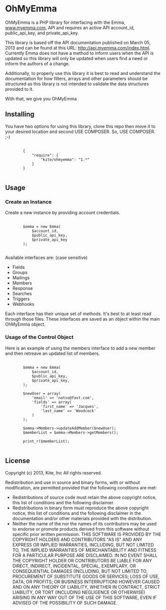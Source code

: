 OhMyEmma
========

OhMyEmma is a PHP library for interfacing with the Emma, www.myemma.com, API and
requires an active API account_id, public_api_key, and private_api_key.

This library is based off the API documentation published on March 05, 2013 and
can be found at this URL: http://api.myemma.com/index.html. Currently Emma does
not have a method to inform users when the API is updated so this library will
only be updated when users find a need or inform the authors of a change. 

Additionally, to properly use this library it is best to read and understand
the documentation for how filters, arrays and other parameters should be 
structured as this library is not intended to validate the data structures 
provided to it. 

With that, we give you OhMyEmma

## Installing ##

You have two options for using this library, clone this repo then move it to your 
desired location and second USE COMPOSER. So, USE COMPOSER. ;-)

<pre>
    <code>
        {
            "require": {
                "kite/ohmyemma": "1.*"
            }
        }
    </code>
</pre>

## Usage ##

### Create an Instance ###

Create a new instance by providing account credentials.
<pre>
    <code>
        $emma = new Emma(
            $account_id,
            $public_api_key,
            $private_api_key
        );
    </code>
</pre>

Available interfaces are: (case sensitive)
* Fields
* Groups
* Mailings
* Members
* Response
* Searches
* Triggers
* Webhooks

Each interface has their unique set of methods. It's best to at least read 
through those files. These interfaces are saved as an object within
the main OhMyEmma object. 

### Usage of the Control Object ###

Here is an example of using the members interface to add a new member and then 
retreave an updated list of members. 

<pre>
    <code>
        $emma = new Emma(
            $account_id,
            $public_api_key,
            $private_api_key,
        );

        $newUser = array(
            'email' => 'notso@fast.com',
            'fields' => array(
                'first_name' => 'Jacques',
                'last_name' => 'Woodcock'
            )
        );

        $emma->Members->updateAddMember($newUser);
        $memberList = $emma->Members->getMembers();

        print_r($memberList);
    </code>
</pre>

## License ##

Copyright (c) 2013, Kite, Inc All rights reserved.

Redistribution and use in source and binary forms, with or without modification, are permitted provided that the following conditions are met:

* Redistributions of source code must retain the above copyright notice, this list of conditions and the following disclaimer.
* Redistributions in binary form must reproduce the above copyright notice, this list of conditions and the following disclaimer in the documentation and/or other materials provided with the distribution.
* Neither the name of the nor the names of its contributors may be used to endorse or promote products derived from this software without specific prior written permission.
THIS SOFTWARE IS PROVIDED BY THE COPYRIGHT HOLDERS AND CONTRIBUTORS "AS IS" AND ANY EXPRESS OR IMPLIED WARRANTIES, INCLUDING, BUT NOT LIMITED TO, THE IMPLIED WARRANTIES OF MERCHANTABILITY AND FITNESS FOR A PARTICULAR PURPOSE ARE DISCLAIMED. IN NO EVENT SHALL THE COPYRIGHT HOLDER OR CONTRIBUTORS BE LIABLE FOR ANY DIRECT, INDIRECT, INCIDENTAL, SPECIAL, EXEMPLARY, OR CONSEQUENTIAL DAMAGES (INCLUDING, BUT NOT LIMITED TO, PROCUREMENT OF SUBSTITUTE GOODS OR SERVICES; LOSS OF USE, DATA, OR PROFITS; OR BUSINESS INTERRUPTION) HOWEVER CAUSED AND ON ANY THEORY OF LIABILITY, WHETHER IN CONTRACT, STRICT LIABILITY, OR TORT (INCLUDING NEGLIGENCE OR OTHERWISE) ARISING IN ANY WAY OUT OF THE USE OF THIS SOFTWARE, EVEN IF ADVISED OF THE POSSIBILITY OF SUCH DAMAGE.
